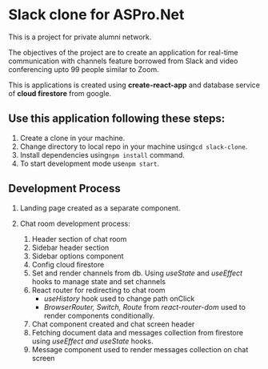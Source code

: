 # Slack clone for ASPro.Net

This is a project for private alumni network.

The objectives of the project are to create an application for real-time communication with channels feature borrowed from Slack and video conferencing upto 99 people similar to Zoom.

This is applications is created using **create-react-app** and database service of **cloud firestore** from google.


## Use this application following these steps:
1. Create a clone in your machine.
2. Change directory to local repo in your machine using```cd slack-clone```.
3. Install dependencies using```npm install``` command.
4. To start development mode use```npm start```.


## Development Process

1. Landing page created as a separate component.

2. Chat room development process:
   
   1. Header section of chat room
   2. Sidebar header section
   3. Sidebar options component
   4. Config cloud firestore
   5. Set and render channels from db. Using *useState* and *useEffect* hooks to manage state and set channels
   6. React router for redirecting to chat room
      - *useHistory* hook used to change path onClick
      - *BrowserRouter, Switch, Route* from *react-router-dom* used to render components conditionally.
   7. Chat component created and chat screen header
   8. Fetching document data and messages collection from firestore using *useEffect and useState* hooks.
   9. Message component used to render messages collection on chat screen